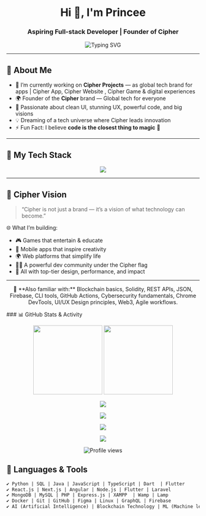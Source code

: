 <h1 align="center">Hi 👋, I'm Princee</h1>
<h3 align="center">Aspiring Full-stack Developer | Founder of Cipher</h3>

<p align="center">
  <img src="https://readme-typing-svg.demolab.com?font=Fira+Code&weight=500&size=22&duration=4000&pause=500&color=00F7FF&center=true&vCenter=true&width=450&lines=Building+the+Cipher+Universe...;Aspiring+Full-Stack+Dev+and+Data+Handling;Crafting+Games%2C+Apps%2C+and+Innovations!" alt="Typing SVG" />
</p>

---

## 🚀 About Me

- 🔭 I’m currently working on **Cipher Projects** — as global tech brand for apps | Cipher App, Cipher Website , Cipher Game  & digital experiences  
- 🌍 Founder of the **Cipher** brand — Global tech for everyone  
- 🧠 Passionate about clean UI, stunning UX, powerful code, and big visions  
- 💡 Dreaming of a tech universe where Cipher leads innovation  
- ⚡ Fun Fact: I believe **code is the closest thing to magic** 💫  

---

## 🧰 My Tech Stack

<p align="center">
  <img src="https://skillicons.dev/icons?i=html,css,js,ts,tailwind,react,nextjs,nodejs,express,laravel,php,mysql,mongodb,flutter,dart,java,python,angular,git,github,vscode,figma,postman,linux,docker,graphql,redux,bootstrap,c,cs,rust,go,kotlin,aws,firebase,vercel,netlify,threejs,astro,prisma,jest,selenium,blender,unity,unreal" />
</p>

---

## 🧠 Cipher Vision

> “Cipher is not just a brand — it’s a vision of what technology can become.”

🌐 What I’m building:
- 🎮 Games that entertain & educate  
- 📱 Mobile apps that inspire creativity  
- 🌍 Web platforms that simplify life  
- 🧑‍💻 A powerful dev community under the Cipher flag  
- 🚀 All with top-tier design, performance, and impact

---

<p align="center">
  🧩 **Also familiar with:** Blockchain basics, Solidity, REST APIs, JSON, Firebase, CLI tools, GitHub Actions, Cybersecurity fundamentals, Chrome DevTools, UI/UX Design principles, Web3, Agile workflows.
</p>
### 📊 GitHub Stats & Activity

<p align="center">
  <img src="https://github-readme-stats.vercel.app/api?username=princee-pro&show_icons=true&theme=tokyonight&hide_border=true" height="180"/>
  <img src="https://github-readme-stats.vercel.app/api/top-langs/?username=princee-pro&layout=compact&theme=tokyonight&hide_border=true" height="180"/>
</p>

<p align="center">
  <img src="https://streak-stats.demolab.com?user=princee-pro&theme=tokyonight&hide_border=true" />
</p>

<p align="center">
  <img src="https://github-profile-trophy.vercel.app/?username=princee-pro&theme=tokyonight&row=1&column=4&margin-w=15&margin-h=15" />
</p>

<p align="center">
  <img src="https://github-contribution-grid-snake.vercel.app/api?username=princee-pro&theme=tokyonight" />
</p>

<p align="center">
  <img src="https://activity-graph.herokuapp.com/graph?username=princee-pro&theme=tokyonight&hide_border=true&area=true&radius=20" />
</p>

<p align="center">
  <img src="https://komarev.com/ghpvc/?username=princee-pro&label=Profile%20Views&color=blue&style=flat" alt="Profile views" />
</p>



## 🧩 Languages & Tools

```txt
✔ Python | SQL | Java | JavaScript | TypeScript | Dart  | Flutter
✔ React.js | Next.js | Angular | Node.js | Flutter | Laravel  
✔ MongoDB | MySQL | PHP | Express.js | XAMPP  | Wamp | Lamp
✔ Docker | Git | GitHub | Figma | Linux | GraphQL | Firebase 
✔ AI (Artificial Intelligence) | Blockchain Technology | ML (Machine learning) | DL (Deep Learning)
